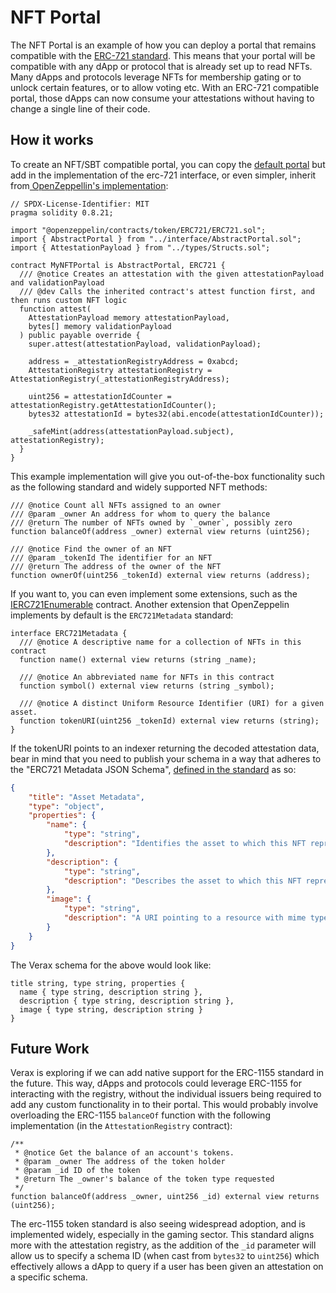 # NFT Portal

The NFT Portal is an example of how you can deploy a portal that remains compatible with the [ERC-721 standard](https://eips.ethereum.org/EIPS/eip-721). This means that your portal will be compatible with any dApp or protocol that is already set up to read NFTs. Many dApps and protocols leverage NFTs for membership gating or to unlock certain features, or to allow voting etc. With an ERC-721 compatible portal, those dApps can now consume your attestations without having to change a single line of their code.

## How it works

To create an NFT/SBT compatible portal, you can copy the [default portal](https://github.com/Consensys/linea-attestation-registry/blob/dev/src/portal/DefaultPortal.sol) but add in the implementation of the erc-721 interface, or even simpler, inherit from[ OpenZeppellin's implementation](https://github.com/OpenZeppelin/openzeppelin-contracts/blob/v4.9.3/contracts/token/ERC721/ERC721.sol):

```solidity
// SPDX-License-Identifier: MIT
pragma solidity 0.8.21;

import "@openzeppelin/contracts/token/ERC721/ERC721.sol";
import { AbstractPortal } from "../interface/AbstractPortal.sol";
import { AttestationPayload } from "../types/Structs.sol";

contract MyNFTPortal is AbstractPortal, ERC721 {
  /// @notice Creates an attestation with the given attestationPayload and validationPayload
  /// @dev Calls the inherited contract's attest function first, and then runs custom NFT logic
  function attest(
    AttestationPayload memory attestationPayload,
    bytes[] memory validationPayload
  ) public payable override {
    super.attest(attestationPayload, validationPayload);
      
    address = _attestationRegistryAddress = 0xabcd;
    AttestationRegistry attestationRegistry = AttestationRegistry(_attestationRegistryAddress);
    
    uint256 = attestationIdCounter = attestationRegistry.getAttestationIdCounter();
    bytes32 attestationId = bytes32(abi.encode(attestationIdCounter));
    
    _safeMint(address(attestationPayload.subject), attestationRegistry);
  }
}
```

This example implementation will give you out-of-the-box functionality such as the following standard and widely supported NFT methods:

```solidity
/// @notice Count all NFTs assigned to an owner
/// @param _owner An address for whom to query the balance
/// @return The number of NFTs owned by `_owner`, possibly zero
function balanceOf(address _owner) external view returns (uint256);

/// @notice Find the owner of an NFT
/// @param _tokenId The identifier for an NFT
/// @return The address of the owner of the NFT
function ownerOf(uint256 _tokenId) external view returns (address);
```

If you want to, you can even implement some extensions, such as the [IERC721Enumerable](https://github.com/OpenZeppelin/openzeppelin-contracts/blob/v4.9.3/contracts/token/ERC721/extensions/IERC721Enumerable.sol) contract. Another extension that OpenZeppelin implements by default is the `ERC721Metadata` standard:

```solidity
interface ERC721Metadata {
  /// @notice A descriptive name for a collection of NFTs in this contract
  function name() external view returns (string _name);

  /// @notice An abbreviated name for NFTs in this contract
  function symbol() external view returns (string _symbol);

  /// @notice A distinct Uniform Resource Identifier (URI) for a given asset.
  function tokenURI(uint256 _tokenId) external view returns (string);
}
```

If the tokenURI points to an indexer returning the decoded attestation data, bear in mind that you need to publish your schema in a way that adheres to the "ERC721 Metadata JSON Schema", [defined in the standard](https://eips.ethereum.org/EIPS/eip-721) as so:

```json
{
    "title": "Asset Metadata",
    "type": "object",
    "properties": {
        "name": {
            "type": "string",
            "description": "Identifies the asset to which this NFT represents"
        },
        "description": {
            "type": "string",
            "description": "Describes the asset to which this NFT represents"
        },
        "image": {
            "type": "string",
            "description": "A URI pointing to a resource with mime type image/* representing the asset to which this NFT represents. Consider making any images at a width between 320 and 1080 pixels and aspect ratio between 1.91:1 and 4:5 inclusive."
        }
    }
}
```

The Verax schema for the above would look like:

```
title string, type string, properties {
  name { type string, description string },
  description { type string, description string },
  image { type string, description string }
}
```

## Future Work

Verax is exploring if we can add native support for the ERC-1155 standard in the future. This way, dApps and protocols could leverage ERC-1155 for interacting with the registry, without the individual issuers being required to add any custom functionality in to their portal. This would probably involve overloading the ERC-1155 `balanceOf` function with the following implementation (in the `AttestationRegistry` contract):

```solidity
/**
 * @notice Get the balance of an account's tokens.
 * @param _owner The address of the token holder
 * @param _id ID of the token
 * @return The _owner's balance of the token type requested
 */
function balanceOf(address _owner, uint256 _id) external view returns (uint256);
```

The erc-1155 token standard is also seeing widespread adoption, and is implemented widely, especially in the gaming sector. This standard aligns more with the attestation registry, as the addition of the `_id` parameter will allow us to specify a schema ID (when cast from `bytes32` to `uint256`) which effectively allows a dApp to query if a user has been given an attestation on a specific schema.
